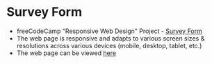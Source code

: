 # Survey Form
* freeCodeCamp "Responsive Web Design" Project - [Survey Form](https://www.freecodecamp.org/learn/responsive-web-design/responsive-web-design-projects/build-a-survey-form/)
* The web page is responsive and adapts to various screen sizes & resolutions across various devices (mobile, desktop, tablet, etc.)
* The web page can be viewed [here](https://codepen.io/yuchit/full/abNLawa)